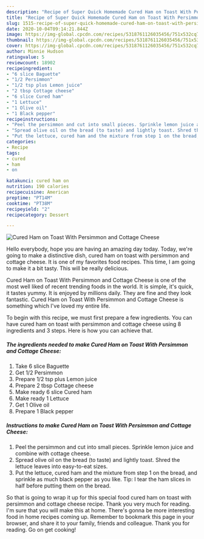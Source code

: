 ```yaml
---
description: "Recipe of Super Quick Homemade Cured Ham on Toast With Persimmon and Cottage Cheese"
title: "Recipe of Super Quick Homemade Cured Ham on Toast With Persimmon and Cottage Cheese"
slug: 1515-recipe-of-super-quick-homemade-cured-ham-on-toast-with-persimmon-and-cottage-cheese
date: 2020-10-04T09:14:21.844Z
image: https://img-global.cpcdn.com/recipes/5318761126035456/751x532cq70/cured-ham-on-toast-with-persimmon-and-cottage-cheese-recipe-main-photo.jpg
thumbnail: https://img-global.cpcdn.com/recipes/5318761126035456/751x532cq70/cured-ham-on-toast-with-persimmon-and-cottage-cheese-recipe-main-photo.jpg
cover: https://img-global.cpcdn.com/recipes/5318761126035456/751x532cq70/cured-ham-on-toast-with-persimmon-and-cottage-cheese-recipe-main-photo.jpg
author: Minnie Hudson
ratingvalue: 5
reviewcount: 18902
recipeingredient:
- "6 slice Baguette"
- "1/2 Persimmon"
- "1/2 tsp plus Lemon juice"
- "2 tbsp Cottage cheese"
- "6 slice Cured ham"
- "1 Lettuce"
- "1 Olive oil"
- "1 Black pepper"
recipeinstructions:
- "Peel the persimmon and cut into small pieces. Sprinkle lemon juice and combine with cottage cheese."
- "Spread olive oil on the bread (to taste) and lightly toast. Shred the lettuce leaves into easy-to-eat sizes."
- "Put the lettuce, cured ham and the mixture from step 1 on the bread, and sprinkle as much black pepper as you like. Tip: I tear the ham slices in half before putting them on the bread."
categories:
- Recipe
tags:
- cured
- ham
- on

katakunci: cured ham on 
nutrition: 190 calories
recipecuisine: American
preptime: "PT14M"
cooktime: "PT38M"
recipeyield: "2"
recipecategory: Dessert

---
```



![Cured Ham on Toast With Persimmon and Cottage Cheese](https://img-global.cpcdn.com/recipes/5318761126035456/751x532cq70/cured-ham-on-toast-with-persimmon-and-cottage-cheese-recipe-main-photo.jpg)

Hello everybody, hope you are having an amazing day today. Today, we're going to make a distinctive dish, cured ham on toast with persimmon and cottage cheese. It is one of my favorites food recipes. This time, I am going to make it a bit tasty. This will be really delicious.

Cured Ham on Toast With Persimmon and Cottage Cheese is one of the most well liked of recent trending foods in the world. It is simple, it's quick, it tastes yummy. It is enjoyed by millions daily. They are fine and they look fantastic. Cured Ham on Toast With Persimmon and Cottage Cheese is something which I've loved my entire life.




To begin with this recipe, we must first prepare a few ingredients. You can have cured ham on toast with persimmon and cottage cheese using 8 ingredients and 3 steps. Here is how you can achieve that.

<!--inarticleads1-->

##### The ingredients needed to make Cured Ham on Toast With Persimmon and Cottage Cheese:

1. Take 6 slice Baguette
1. Get 1/2 Persimmon
1. Prepare 1/2 tsp plus Lemon juice
1. Prepare 2 tbsp Cottage cheese
1. Make ready 6 slice Cured ham
1. Make ready 1 Lettuce
1. Get 1 Olive oil
1. Prepare 1 Black pepper




<!--inarticleads2-->

##### Instructions to make Cured Ham on Toast With Persimmon and Cottage Cheese:

1. Peel the persimmon and cut into small pieces. Sprinkle lemon juice and combine with cottage cheese.
1. Spread olive oil on the bread (to taste) and lightly toast. Shred the lettuce leaves into easy-to-eat sizes.
1. Put the lettuce, cured ham and the mixture from step 1 on the bread, and sprinkle as much black pepper as you like. Tip: I tear the ham slices in half before putting them on the bread.




So that is going to wrap it up for this special food cured ham on toast with persimmon and cottage cheese recipe. Thank you very much for reading. I'm sure that you will make this at home. There's gonna be more interesting food in home recipes coming up. Remember to bookmark this page in your browser, and share it to your family, friends and colleague. Thank you for reading. Go on get cooking!
